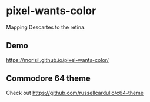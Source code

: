 # pixel-wants-color

Mapping Descartes to the retina.

## Demo

https://morisil.github.io/pixel-wants-color/

## Commodore 64 theme

Check out https://github.com/russellcardullo/c64-theme
